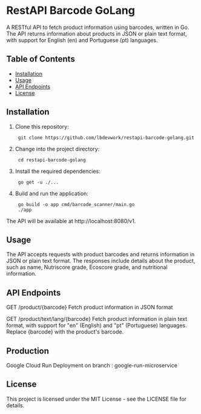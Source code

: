 # RestAPI Barcode GoLang

A RESTful API to fetch product information using barcodes, written in Go. The API returns information about products in JSON or plain text format, with support for English (en) and Portuguese (pt) languages.

## Table of Contents

- [Installation](#installation)
- [Usage](#usage)
- [API Endpoints](#api-endpoints)
- [License](#license)

## Installation

1. Clone this repository:

        git clone https://github.com/lbdevwork/restapi-barcode-golang.git 

2. Change into the project directory:

        cd restapi-barcode-golang

3. Install the required dependencies:

        go get -u ./...

4. Build and run the application:

        go build -o app cmd/barcode_scanner/main.go
        ./app

The API will be available at http://localhost:8080/v1.


## Usage
The API accepts requests with product barcodes and returns information in JSON or plain text format. The responses include details about the product, such as name, Nutriscore grade, Ecoscore grade, and nutritional information.

## API Endpoints
GET /product/{barcode}
Fetch product information in JSON format

GET /product/text/lang/{barcode}
Fetch product information in plain text format, with support for "en" (English) and "pt" (Portuguese) languages. Replace {barcode} with the product's barcode.

## Production
Google Cloud Run Deployment on branch : google-run-microservice

## License
This project is licensed under the MIT License - see the LICENSE file for details.


